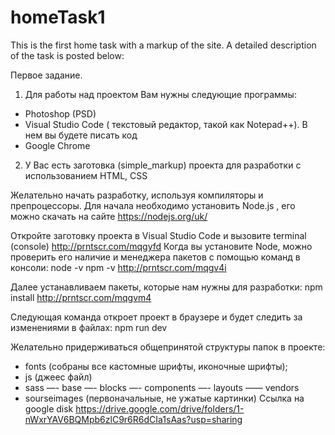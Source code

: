 # homeTask1
This is the first home task with a markup of the site.
A detailed description of the task is posted below:

Первое задание.
1. Для работы над проектом Вам нужны следующие программы:
- Photoshop (PSD)
- Visual Studio Code ( текстовый редактор, такой как  Notepad++). В нем вы будете писать код
- Google Chrome  

2. У Вас есть заготовка (simple_markup) проекта для разработки с использованием HTML, CSS


Желательно начать разработку, используя компиляторы и препроцессоры.
Для начала необходимо установить Node.js , его можно скачать на сайте https://nodejs.org/uk/ 

Откройте заготовку проекта в Visual Studio Code и вызовите  terminal (console) http://prntscr.com/mqgyfd 
Когда вы установите Node, можно проверить его наличие и менеджера пакетов с помощью команд в консоли:
node -v
npm -v
http://prntscr.com/mqgv4i 

Далее устанавливаем пакеты, которые нам нужны для разработки:
npm install
http://prntscr.com/mqgvm4 

Следующая команда откроет проект в браузере и будет следить за изменениями в файлах:
npm run dev

Желательно придерживаться общепринятой структуры папок в проекте:
- fonts (собраны все кастомные шрифты, иконочные шрифты);
- js (джеес файл)
- sass
—- base
—- blocks
—- components
—- layouts
—— vendors
- sourseimages (первоначальные, не ужатые картинки)
Ссылка на google disk
https://drive.google.com/drive/folders/1-nWxrYAV6BQMpb6zlC9r6R6dCIa1sAas?usp=sharing

